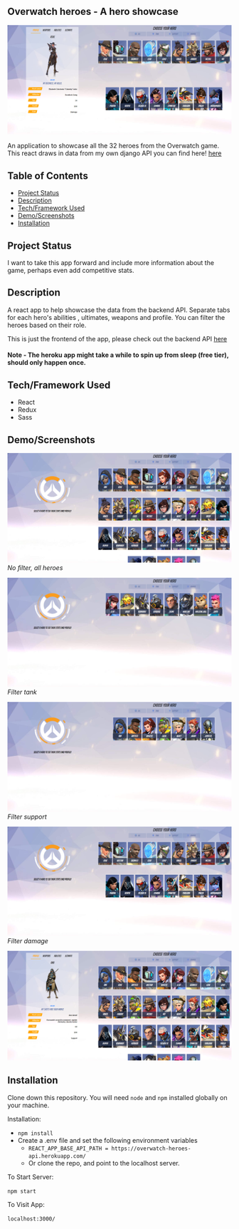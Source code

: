 ## Overwatch heroes - A hero showcase

![Project thumbnail](https://raw.githubusercontent.com/SsjSanthosh/overwatch-heroes-react/master/screenshots/thumbnail.png)

An application to showcase all the 32 heroes from the Overwatch game. This react draws in data from my own django API you can find here! [here](https://github.com/SsjSanthosh/overwatch-heroes)

## Table of Contents

- [Project Status](#project-status)
- [Description](#description)
- [Tech/Framework Used](#techframework-used)
- [Demo/Screenshots](#demoscreenshots)
- [Installation](#installation)

## Project Status

I want to take this app forward and include more information about the game, perhaps even add competitive stats.

## Description

A react app to help showcase the data from the backend API. Separate tabs for each hero's abilities
, ultimates, weapons and profile. You can filter the heroes based on their role.

This is just the frontend of the app, please check out the backend API [here](https://github.com/SsjSanthosh/overwatch-heroes)

#### Note - The heroku app might take a while to spin up from sleep (free tier), should only happen once.

## Tech/Framework Used

- React
- Redux
- Sass

## Demo/Screenshots

![All heroes](https://raw.githubusercontent.com/SsjSanthosh/overwatch-heroes-react/master/screenshots/no-filter.png)
_No filter, all heroes_

![Filter tank](https://raw.githubusercontent.com/SsjSanthosh/overwatch-heroes-react/master/screenshots/filter-tank.png)
_Filter tank_

![Filter support](https://raw.githubusercontent.com/SsjSanthosh/overwatch-heroes-react/master/screenshots/filter-support.png)
_Filter support_

![Filter damage](https://raw.githubusercontent.com/SsjSanthosh/overwatch-heroes-react/master/screenshots/filter-damage.png)
_Filter damage_

![Showcase](https://raw.githubusercontent.com/SsjSanthosh/overwatch-heroes-react/master/screenshots/showcase.png)

## Installation

Clone down this repository. You will need `node` and `npm` installed globally on your machine.

Installation:

- `npm install`
- Create a .env file and set the following environment variables
  - `REACT_APP_BASE_API_PATH = https://overwatch-heroes-api.herokuapp.com/`
  - Or clone the repo, and point to the localhost server.

To Start Server:

`npm start`

To Visit App:

`localhost:3000/`
